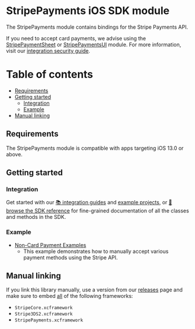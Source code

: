 StripePayments iOS SDK module
======

The StripePayments module contains bindings for the Stripe Payments API.

If you need to accept card payments, we advise using the [StripePaymentSheet](../StripePaymentSheet/README.md) or [StripePaymentsUI](../StripePaymentsUI/README.md) module. For more information, visit our [integration security guide](https://stripe.com/docs/security/guide).

# Table of contents

<!--ts-->
* [Requirements](#requirements)
* [Getting started](#getting-started)
   * [Integration](#integration)
   * [Example](#example)
* [Manual linking](#manual-linking)

<!--te-->

## Requirements

The StripePayments module is compatible with apps targeting iOS 13.0 or above.

## Getting started

### Integration

Get started with our [📚 integration guides](https://stripe.com/docs/payments/payment-methods/overview) and [example projects](/Example), or [📘 browse the SDK reference](https://stripe.dev/stripe-ios/stripe-payments/index.html) for fine-grained documentation of all the classes and methods in the SDK.

### Example

- [Non-Card Payment Examples](/Example/Non-Card%20Payment%20Examples)
  - This example demonstrates how to manually accept various payment methods using the Stripe API.

## Manual linking

If you link this library manually, use a version from our [releases](https://github.com/stripe/stripe-ios/releases) page and make sure to embed <ins>all</ins> of the following frameworks:
- `StripeCore.xcframework`
- `Stripe3DS2.xcframework`
- `StripePayments.xcframework`

